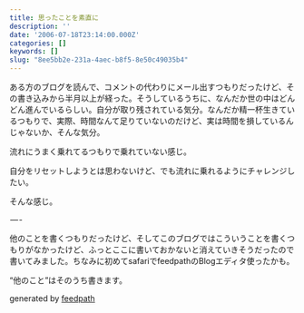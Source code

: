 ```yaml
---
title: 思ったことを素直に
description: ''
date: '2006-07-18T23:14:00.000Z'
categories: []
keywords: []
slug: "8ee5bb2e-231a-4aec-b8f5-8e50c49035b4"
---
```

ある方のブログを読んで、コメントの代わりにメール出すつもりだったけど、その書き込みから半月以上が経った。そうしているうちに、なんだか世の中はどんどん進んでいるらしい。自分が取り残されている気分。なんだか精一杯生きているつもりで、実際、時間なんて足りていないのだけど、実は時間を損しているんじゃないか、そんな気分。  
  
  
  
流れにうまく乗れてるつもりで乗れていない感じ。  
  
自分をリセットしようとは思わないけど、でも流れに乗れるようにチャレンジしたい。  
  
そんな感じ。  
  
  
  
 — -  
  
  
  
他のことを書くつもりだったけど、そしてこのブログではこういうことを書くつもりがなかったけど、ふっとここに書いておかないと消えていきそうだったので書いてみました。ちなみに初めてsafariでfeedpathのBlogエディタ使ったかも。  
  
  
  
“他のこと”はそのうち書きます。

generated by [feedpath](http://feedpath.jp)